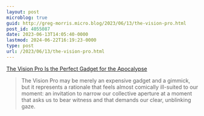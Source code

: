 ```yaml
---
layout: post
microblog: true
guid: http://greg-morris.micro.blog/2023/06/13/the-vision-pro.html
post_id: 4055087
date: 2023-06-13T14:05:40-0000
lastmod: 2024-06-22T16:19:23-0000
type: post
url: /2023/06/13/the-vision-pro.html
---
```

[The Vision Pro Is the Perfect Gadget for the Apocalypse](https://www.theatlantic.com/technology/archive/2023/06/apple-vision-pro-screen-concession-gadget/674375/)

> The Vision Pro may be merely an expensive gadget and a gimmick, but it represents a rationale that feels almost comically ill-suited to our moment: an invitation to narrow our collective aperture at a moment that asks us to bear witness and that demands our clear, unblinking gaze.

